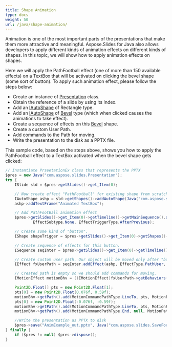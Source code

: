 ```yaml
---
title: Shape Animation
type: docs
weight: 50
url: /java/shape-animation/
---
```


Animation is one of the most important parts of the presentations that make them more attractive and meaningful. Aspose.Slides for Java also allows developers to apply different kinds of animation effects on different kinds of shapes. In this topic, we will show how to apply animation effects on shapes.

Here we will apply the PathFootball effect (one of more than 150 available effects) on a TextBox that will be activated on clicking the bevel shape (some sort of button). To apply such animation effect, please follow the steps below:

- Create an instance of [Presentation](https://apireference.aspose.com/slides/java/com.aspose.slides/Presentation) class.
- Obtain the reference of a slide by using its Index.
- Add an [IAutoShape](https://apireference.aspose.com/slides/java/com.aspose.slides/IAutoShape) of Rectangle type.
- Add an [IAutoShape](https://apireference.aspose.com/slides/java/com.aspose.slides/IAutoShape) of [Bevel](https://apireference.aspose.com/slides/java/com.aspose.slides/ShapeType#Bevel) type (which when clicked causes the animations to take effect).
- Create a sequence of effects on this [Bevel](https://apireference.aspose.com/slides/java/com.aspose.slides/ShapeType#Bevel) shape.
- Create a custom User Path.
- Add commands to the Path for moving.
- Write the presentation to the disk as a PPTX file.

This sample code, based on the steps above, shows you how to apply the PathFootball effect to a TextBox activated when the bevel shape gets clicked:

```java
// Instantiate PrseetationEx class that represents the PPTX
$pres = new Java("com.aspose.slides.Presentation");
try {
    ISlide sld = $pres->getSlides()->get_Item(0);

    // Now create effect "PathFootball" for existing shape from scratch.
    IAutoShape ashp = sld->getShapes()->addAutoShape(Java("com.aspose.slides.ShapeType")->Rectangle, 150, 150, 250, 25);
    ashp->addTextFrame("Animated TextBox");

    // Add PathFootBall animation effect
    $pres->getSlides()->get_Item(0)->getTimeline()->getMainSequence().addEffect(ashp, EffectType.PathFootball,
            EffectSubtype.None, EffectTriggerType.AfterPrevious);

    // Create some kind of "button".
    IShape shapeTrigger = $pres->getSlides()->get_Item(0)->getShapes()->addAutoShape(Java("com.aspose.slides.ShapeType")->Bevel, 10, 10, 20, 20);

    // Create sequence of effects for this button.
    ISequence seqInter = $pres->getSlides()->get_Item(0)->getTimeline()->getInteractiveSequences().add(shapeTrigger);

    // Create custom user path. Our object will be moved only after "button" click.
    IEffect fxUserPath = seqInter.addEffect(ashp, EffectType.PathUser, EffectSubtype.None, EffectTriggerType.OnClick);

    // Created path is empty so we should add commands for moving.
    IMotionEffect motionBhv = ((IMotionEffect)fxUserPath->getBehaviors()->get_Item(0));

    Point2D.Float[] pts = new Point2D.Float[1];
    pts[0] = new Point2D.Float(0.076f, 0.59f);
    motionBhv->getPath().add(MotionCommandPathType.LineTo, pts, MotionPathPointsType.Auto, true);
    pts[0] = new Point2D.Float(-0.076f, -0.59f);
    motionBhv->getPath().add(MotionCommandPathType.LineTo, pts, MotionPathPointsType.Auto, false);
    motionBhv->getPath().add(MotionCommandPathType.End, null, MotionPathPointsType.Auto, false);

    //Write the presentation as PPTX to disk
    $pres->save("AnimExample_out.pptx", Java("com.aspose.slides.SaveFormat")->Pptx);
} finally {
    if ($pres != null) $pres->dispose();
}
```